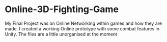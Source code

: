 # Online-3D-Fighting-Game
My Final Project was on Online Networking within games and how they are made. I created a working Online prototype with some combat features in Unity. The files are a little unorganised at the moment
